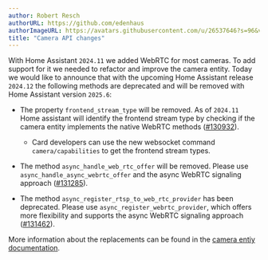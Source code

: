 ```yaml
---
author: Robert Resch
authorURL: https://github.com/edenhaus
authorImageURL: https://avatars.githubusercontent.com/u/26537646?s=96&v=4
title: "Camera API changes"
---
```


With Home Assistant `2024.11` we added WebRTC for most cameras. To add support for it we needed to refactor and improve the camera entity.
Today we would like to announce that with the upcoming Home Assistant release `2024.12` the following methods are deprecated and will be removed with Home Assistant version `2025.6`:

- The property `frontend_stream_type` will be removed. As of `2024.11` Home assistant will identify the frontend stream type by checking if the camera entity implements the native WebRTC methods ([#130932](https://github.com/home-assistant/core/pull/130932)).
    - Card developers can use the new websocket command `camera/capabilities` to get the frontend stream types.

- The method `async_handle_web_rtc_offer` will be removed. Please use `async_handle_async_webrtc_offer` and the async WebRTC signaling approach ([#131285](https://github.com/home-assistant/core/pull/131285)).

- The method `async_register_rtsp_to_web_rtc_provider` has been deprecated. Please use `async_register_webrtc_provider`, which offers more flexibility and supports the async WebRTC signaling approach ([#131462](https://github.com/home-assistant/core/pull/131462)).

More information about the replacements can be found in the [camera entiy documentation](/docs/core/entity/camera.md).
